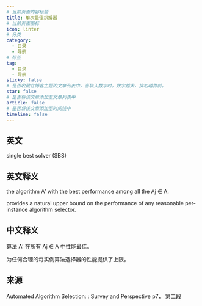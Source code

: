 ```yaml
---
# 当前页面内容标题
title: 单次最佳求解器
# 当前页面图标
icon: linter
# 分类
category:
  - 目录
  - 导航
# 标签
tag:
  - 目录
  - 导航
sticky: false
# 是否收藏在博客主题的文章列表中，当填入数字时，数字越大，排名越靠前。
star: false
# 是否将该文章添加至文章列表中
article: false
# 是否将该文章添加至时间线中
timeline: false
---
```

## 英文
 
single best solver (SBS)

## 英文释义

the algorithm A′ with the best performance among all the Aj ∈ A.

provides a natural upper bound on the performance of any reasonable per-instance algorithm selector.

## 中文释义

算法 A′ 在所有 Aj ∈ A 中性能最佳。

为任何合理的每实例算法选择器的性能提供了上限。

## 来源

Automated Algorithm Selection: : Survey and Perspective p7， 第二段
